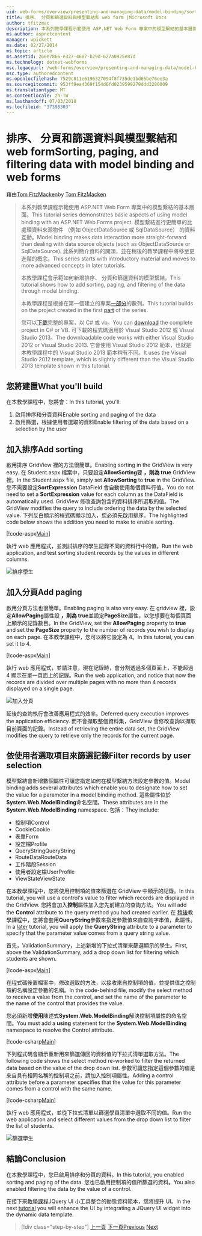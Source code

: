 ```yaml
---
uid: web-forms/overview/presenting-and-managing-data/model-binding/sorting-paging-and-filtering-data
title: 排序、 分頁和篩選資料與模型繫結和 web form |Microsoft Docs
author: tfitzmac
description: 本系列教學課程示範使用 ASP.NET Web Form 專案中的模型繫結的基本層面。 模型繫結進行資料互動更多簡單-...
ms.author: aspnetcontent
manager: wpickett
ms.date: 02/27/2014
ms.topic: article
ms.assetid: 266e7866-e327-4687-b29d-627a0925e87d
ms.technology: dotnet-webforms
msc.legacyurl: /web-forms/overview/presenting-and-managing-data/model-binding/sorting-paging-and-filtering-data
msc.type: authoredcontent
ms.openlocfilehash: 7529c811e6196327094f8f735de1bd65be76ee3a
ms.sourcegitcommit: 953ff9ea4369f154d6fd0239599279ddd3280009
ms.translationtype: MT
ms.contentlocale: zh-TW
ms.lasthandoff: 07/03/2018
ms.locfileid: "37398303"
---
```

<a name="sorting-paging-and-filtering-data-with-model-binding-and-web-forms"></a><span data-ttu-id="4ba04-104">排序、 分頁和篩選資料與模型繫結和 web form</span><span class="sxs-lookup"><span data-stu-id="4ba04-104">Sorting, paging, and filtering data with model binding and web forms</span></span>
====================
<span data-ttu-id="4ba04-105">藉由[Tom FitzMacken](https://github.com/tfitzmac)</span><span class="sxs-lookup"><span data-stu-id="4ba04-105">by [Tom FitzMacken](https://github.com/tfitzmac)</span></span>

> <span data-ttu-id="4ba04-106">本系列教學課程示範使用 ASP.NET Web Form 專案中的模型繫結的基本層面。</span><span class="sxs-lookup"><span data-stu-id="4ba04-106">This tutorial series demonstrates basic aspects of using model binding with an ASP.NET Web Forms project.</span></span> <span data-ttu-id="4ba04-107">模型繫結進行更簡單的比處理資料來源物件 （例如 ObjectDataSource 或 SqlDataSource） 的資料互動。</span><span class="sxs-lookup"><span data-stu-id="4ba04-107">Model binding makes data interaction more straight-forward than dealing with data source objects (such as ObjectDataSource or SqlDataSource).</span></span> <span data-ttu-id="4ba04-108">此系列簡介資料的開頭，並在稍後的教學課程中將移至更進階的概念。</span><span class="sxs-lookup"><span data-stu-id="4ba04-108">This series starts with introductory material and moves to more advanced concepts in later tutorials.</span></span>
> 
> <span data-ttu-id="4ba04-109">本教學課程會示範如何新增排序、 分頁和篩選資料的模型繫結。</span><span class="sxs-lookup"><span data-stu-id="4ba04-109">This tutorial shows how to add sorting, paging, and filtering of the data through model binding.</span></span>
> 
> <span data-ttu-id="4ba04-110">本教學課程是根據在第一個建立的專案[一部分](retrieving-data.md)的數列。</span><span class="sxs-lookup"><span data-stu-id="4ba04-110">This tutorial builds on the project created in the first [part](retrieving-data.md) of the series.</span></span>
> 
> <span data-ttu-id="4ba04-111">您可以[下載](https://go.microsoft.com/fwlink/?LinkId=286116)完整的專案，以 C# 或 vb。</span><span class="sxs-lookup"><span data-stu-id="4ba04-111">You can [download](https://go.microsoft.com/fwlink/?LinkId=286116) the complete project in C# or VB.</span></span> <span data-ttu-id="4ba04-112">可下載的程式碼適用於 Visual Studio 2012 或 Visual Studio 2013。</span><span class="sxs-lookup"><span data-stu-id="4ba04-112">The downloadable code works with either Visual Studio 2012 or Visual Studio 2013.</span></span> <span data-ttu-id="4ba04-113">它會使用 Visual Studio 2012 範本，也就是本教學課程中的 Visual Studio 2013 範本稍有不同。</span><span class="sxs-lookup"><span data-stu-id="4ba04-113">It uses the Visual Studio 2012 template, which is slightly different than the Visual Studio 2013 template shown in this tutorial.</span></span>


## <a name="what-youll-build"></a><span data-ttu-id="4ba04-114">您將建置</span><span class="sxs-lookup"><span data-stu-id="4ba04-114">What you'll build</span></span>

<span data-ttu-id="4ba04-115">在本教學課程中，您將會：</span><span class="sxs-lookup"><span data-stu-id="4ba04-115">In this tutorial, you'll:</span></span>

1. <span data-ttu-id="4ba04-116">啟用排序和分頁資料</span><span class="sxs-lookup"><span data-stu-id="4ba04-116">Enable sorting and paging of the data</span></span>
2. <span data-ttu-id="4ba04-117">啟用篩選，根據使用者選取的資料</span><span class="sxs-lookup"><span data-stu-id="4ba04-117">Enable filtering of the data based on a selection by the user</span></span>

## <a name="add-sorting"></a><span data-ttu-id="4ba04-118">加入排序</span><span class="sxs-lookup"><span data-stu-id="4ba04-118">Add sorting</span></span>

<span data-ttu-id="4ba04-119">啟用排序 GridView 裡的方法很簡單。</span><span class="sxs-lookup"><span data-stu-id="4ba04-119">Enabling sorting in the GridView is very easy.</span></span> <span data-ttu-id="4ba04-120">在 Student.aspx 檔案中，只要設定**AllowSorting**要 **，則為 true** GridView 裡。</span><span class="sxs-lookup"><span data-stu-id="4ba04-120">In the Student.aspx file, simply set **AllowSorting** to **true** in the GridView.</span></span> <span data-ttu-id="4ba04-121">您不需要設定**SortExpression** DataField 會自動使用每個資料行值。</span><span class="sxs-lookup"><span data-stu-id="4ba04-121">You do not need to set a **SortExpression** value for each column as the DataField is automatically used.</span></span> <span data-ttu-id="4ba04-122">GridView 修改查詢包含的資料排序所選取的值。</span><span class="sxs-lookup"><span data-stu-id="4ba04-122">The GridView modifies the query to include ordering the data by the selected value.</span></span> <span data-ttu-id="4ba04-123">下列反白顯示的程式碼顯示加入，您必須先啟用排序。</span><span class="sxs-lookup"><span data-stu-id="4ba04-123">The highlighted code below shows the addition you need to make to enable sorting.</span></span>

[!code-aspx[Main](sorting-paging-and-filtering-data/samples/sample1.aspx?highlight=5)]

<span data-ttu-id="4ba04-124">執行 web 應用程式，並測試排序的學生記錄不同的資料行中的值。</span><span class="sxs-lookup"><span data-stu-id="4ba04-124">Run the web application, and test sorting student records by the values in different columns.</span></span>

![排序學生](sorting-paging-and-filtering-data/_static/image2.png)

## <a name="add-paging"></a><span data-ttu-id="4ba04-126">加入分頁</span><span class="sxs-lookup"><span data-stu-id="4ba04-126">Add paging</span></span>

<span data-ttu-id="4ba04-127">啟用分頁方法也很簡單。</span><span class="sxs-lookup"><span data-stu-id="4ba04-127">Enabling paging is also very easy.</span></span> <span data-ttu-id="4ba04-128">在 gridview 裡，設定**AllowPaging**屬性設 **，則為 true**並設定**PageSize**屬性，以您想要在每個頁面上顯示的記錄數目。</span><span class="sxs-lookup"><span data-stu-id="4ba04-128">In the GridView, set the **AllowPaging** property to **true** and set the **PageSize** property to the number of records you wish to display on each page.</span></span> <span data-ttu-id="4ba04-129">在本教學課程中，您可以將它設定為 4。</span><span class="sxs-lookup"><span data-stu-id="4ba04-129">In this tutorial, you can set it to 4.</span></span>

[!code-aspx[Main](sorting-paging-and-filtering-data/samples/sample2.aspx?highlight=5)]

<span data-ttu-id="4ba04-130">執行 web 應用程式，並請注意，現在記錄時，會分割透過多個頁面上，不能超過 4 顯示在單一頁面上的記錄。</span><span class="sxs-lookup"><span data-stu-id="4ba04-130">Run the web application, and notice that now the records are divided over multiple pages with no more than 4 records displayed on a single page.</span></span>

![加入分頁](sorting-paging-and-filtering-data/_static/image4.png)

<span data-ttu-id="4ba04-132">延後的查詢執行會改善應用程式的效率。</span><span class="sxs-lookup"><span data-stu-id="4ba04-132">Deferred query execution improves the application efficiency.</span></span> <span data-ttu-id="4ba04-133">而不會擷取整個資料集，GridView 會修改查詢以擷取目前頁面的記錄。</span><span class="sxs-lookup"><span data-stu-id="4ba04-133">Instead of retrieving the entire data set, the GridView modifies the query to retrieve only the records for the current page.</span></span>

## <a name="filter-records-by-user-selection"></a><span data-ttu-id="4ba04-134">依使用者選取項目來篩選記錄</span><span class="sxs-lookup"><span data-stu-id="4ba04-134">Filter records by user selection</span></span>

<span data-ttu-id="4ba04-135">模型繫結會新增數個屬性可讓您指定如何在模型繫結方法設定參數的值。</span><span class="sxs-lookup"><span data-stu-id="4ba04-135">Model binding adds several attributes which enable you to designate how to set the value for a parameter in a model binding method.</span></span> <span data-ttu-id="4ba04-136">這些屬性位於**System.Web.ModelBinding**命名空間。</span><span class="sxs-lookup"><span data-stu-id="4ba04-136">These attributes are in the **System.Web.ModelBinding** namespace.</span></span> <span data-ttu-id="4ba04-137">包括：</span><span class="sxs-lookup"><span data-stu-id="4ba04-137">They include:</span></span>

- <span data-ttu-id="4ba04-138">控制項</span><span class="sxs-lookup"><span data-stu-id="4ba04-138">Control</span></span>
- <span data-ttu-id="4ba04-139">Cookie</span><span class="sxs-lookup"><span data-stu-id="4ba04-139">Cookie</span></span>
- <span data-ttu-id="4ba04-140">表單</span><span class="sxs-lookup"><span data-stu-id="4ba04-140">Form</span></span>
- <span data-ttu-id="4ba04-141">設定檔</span><span class="sxs-lookup"><span data-stu-id="4ba04-141">Profile</span></span>
- <span data-ttu-id="4ba04-142">QueryString</span><span class="sxs-lookup"><span data-stu-id="4ba04-142">QueryString</span></span>
- <span data-ttu-id="4ba04-143">RouteData</span><span class="sxs-lookup"><span data-stu-id="4ba04-143">RouteData</span></span>
- <span data-ttu-id="4ba04-144">工作階段</span><span class="sxs-lookup"><span data-stu-id="4ba04-144">Session</span></span>
- <span data-ttu-id="4ba04-145">使用者設定檔</span><span class="sxs-lookup"><span data-stu-id="4ba04-145">UserProfile</span></span>
- <span data-ttu-id="4ba04-146">ViewState</span><span class="sxs-lookup"><span data-stu-id="4ba04-146">ViewState</span></span>

<span data-ttu-id="4ba04-147">在本教學課程中，您將使用控制項的值來篩選在 GridView 中顯示的記錄。</span><span class="sxs-lookup"><span data-stu-id="4ba04-147">In this tutorial, you will use a control's value to filter which records are displayed in the GridView.</span></span> <span data-ttu-id="4ba04-148">您將會加入**控制**屬性加入您先前建立的查詢方法。</span><span class="sxs-lookup"><span data-stu-id="4ba04-148">You will add the **Control** attribute to the query method you had created earlier.</span></span> <span data-ttu-id="4ba04-149">在 [稍後](using-query-string-values-to-retrieve-data.md)教學課程中，您將會套用**QueryString**參數來指定參數值來自查詢字串值，此屬性。</span><span class="sxs-lookup"><span data-stu-id="4ba04-149">In a [later](using-query-string-values-to-retrieve-data.md) tutorial, you will apply the **QueryString** attribute to a parameter to specify that the parameter value comes from a query string value.</span></span>

<span data-ttu-id="4ba04-150">首先，ValidationSummary，上述新增的下拉式清單來篩選顯示的學生。</span><span class="sxs-lookup"><span data-stu-id="4ba04-150">First, above the ValidationSummary, add a drop down list for filtering which students are shown.</span></span>

[!code-aspx[Main](sorting-paging-and-filtering-data/samples/sample3.aspx?highlight=3-11)]

<span data-ttu-id="4ba04-151">在程式碼後置檔案中，修改選取的方法，以接收來自控制項的值，並提供值之控制項的名稱設定參數的名稱。</span><span class="sxs-lookup"><span data-stu-id="4ba04-151">In the code-behind file, modify the select method to receive a value from the control, and set the name of the parameter to the name of the control that provides the value.</span></span>

<span data-ttu-id="4ba04-152">您必須新增**使用**陳述式**System.Web.ModelBinding**解決控制項屬性的命名空間。</span><span class="sxs-lookup"><span data-stu-id="4ba04-152">You must add a **using** statement for the **System.Web.ModelBinding** namespace to resolve the Control attribute.</span></span>

[!code-csharp[Main](sorting-paging-and-filtering-data/samples/sample4.cs)]

<span data-ttu-id="4ba04-153">下列程式碼會顯示重新用來篩選傳回的資料值的下拉式清單選取方法。</span><span class="sxs-lookup"><span data-stu-id="4ba04-153">The following code shows the select method re-worked to filter the returned data based on the value of the drop down list.</span></span> <span data-ttu-id="4ba04-154">參數可讓您指定這個參數的值是來自具有相同名稱的控制項之前，請加入控制項屬性。</span><span class="sxs-lookup"><span data-stu-id="4ba04-154">Adding a control attribute before a parameter specifies that the value for this parameter comes from a control with the same name.</span></span>

[!code-csharp[Main](sorting-paging-and-filtering-data/samples/sample5.cs)]

<span data-ttu-id="4ba04-155">執行 web 應用程式，並從下拉式清單以篩選學員清單中選取不同的值。</span><span class="sxs-lookup"><span data-stu-id="4ba04-155">Run the web application and select different values from the drop down list to filter the list of students.</span></span>

![篩選學生](sorting-paging-and-filtering-data/_static/image6.png)

## <a name="conclusion"></a><span data-ttu-id="4ba04-157">結論</span><span class="sxs-lookup"><span data-stu-id="4ba04-157">Conclusion</span></span>

<span data-ttu-id="4ba04-158">在本教學課程中，您已啟用排序和分頁的資料。</span><span class="sxs-lookup"><span data-stu-id="4ba04-158">In this tutorial, you enabled sorting and paging of the data.</span></span> <span data-ttu-id="4ba04-159">您也已啟用控制項的值所篩選的資料。</span><span class="sxs-lookup"><span data-stu-id="4ba04-159">You also enabled filtering the data by the value of a control.</span></span>

<span data-ttu-id="4ba04-160">在接下來[教學課程](integrating-jquery-ui.md)JQuery UI 小工具整合的動態資料範本，您將提升 UI。</span><span class="sxs-lookup"><span data-stu-id="4ba04-160">In the next [tutorial](integrating-jquery-ui.md) you will enhance the UI by integrating a JQuery UI widget into the dynamic data template.</span></span>

> [!div class="step-by-step"]
> <span data-ttu-id="4ba04-161">[上一頁](updating-deleting-and-creating-data.md)
> [下一頁](integrating-jquery-ui.md)</span><span class="sxs-lookup"><span data-stu-id="4ba04-161">[Previous](updating-deleting-and-creating-data.md)
[Next](integrating-jquery-ui.md)</span></span>
